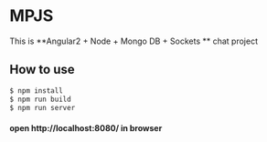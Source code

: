 # MPJS
This is **Angular2 + Node + Mongo DB + Sockets ** chat project

## How to use

```sh
$ npm install
$ npm run build
$ npm run server
```
#### open http://localhost:8080/ in browser
